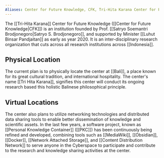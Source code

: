 ```yaml
---
Aliases: Center for Future Knowledge, CFK, Tri-Hita Karana Center for Future Knowledge
---
```

The [[Tri-Hita Karana]] Center for Future Knowledge ([[Center for Future Knowledge|CFK]]) is an institution founded by Prof. [[Satryo Soemantri Brodjonegoro|Satryo S. Brodjonegoro]], and supported by Minister [[Luhut Binsar Pandjaitan]] as early as year 2020. It is an inter-disciplinary research organization that cuts across all research institutions across [[Indonesia]]. 
## Physical Location
The current plan is to physically locate the center at [[Bali]], a place known for its great cultural tradition, and international hospitality. The center's name [[Tri Hita Karana]], signifies this center will conduct its ongoing research based this holistic Balinese philosophical principle.

## Virtual Locations
The center also plans to utilize networking technologies and distributed data sharing tools to enable better dissemination of knowledge and scientific assets. In the last few years, a software project, known as [[Personal Knowledge Container]] ([[PKC]]) has been continuously being refined and developed, combining tools such as [[MediaWiki]], [[Obsidian]], [[Docker]], [[Network Attached Storage]], and [[Content Distribution Network]] to serve anyone in the Cyberspace to participate and contribute to the research and knowledge sharing activities at the center.
